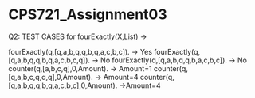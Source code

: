 # CPS721_Assignment03

Q2: TEST CASES for fourExactly(X,List) ->

fourExactly(q,[q,a,b,q,q,b,q,a,c,b,c]). -> Yes
fourExactly(q,[q,a,b,q,q,b,q,a,c,b,c,q]). -> No
fourExactly(q,[q,a,b,q,q,b,a,c,b,c]). -> No
counter(q,[a,b,c,q],0,Amount). -> Amount=1
counter(q,[q,a,b,c,q,q,q],0,Amount). -> Amount=4
counter(q,[q,a,b,q,q,b,q,a,c,b,c],0,Amount). ->Amount=4
